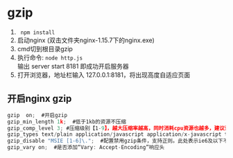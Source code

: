 # gzip

1. <code> npm install </code>
2. 启动nginx (双击文件夹nginx-1.15.7下的nginx.exe)
3. cmd切到根目录gzip
4. 执行命令: <code>node http.js </code> <br>
输出 server start 8181 即成功开启服务器
5. 打开浏览器，地址栏输入 127.0.0.1:8181，将出现高度自适应页面

## 开启nginx gzip
```js
gzip  on;  #开启gzip
gzip_min_length 1k;  #低于1kb的资源不压缩
gzip_comp_level 3; #压缩级别【1-9】，越大压缩率越高，同时消耗cpu资源也越多，建议设置在4左右。
gzip_types text/plain application/javascript application/x-javascript text/javascript text/xml text/css;  #需要压缩哪些响应类型的资源，多个空格隔开。不建议压缩图片，下面会讲为什么。
gzip_disable "MSIE [1-6]\.";  #配置禁用gzip条件，支持正则。此处表示ie6及以下不启用gzip（因为ie低版本不支持）
gzip_vary on;  #是否添加“Vary: Accept-Encoding”响应头
```
